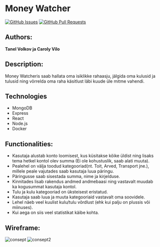 # Money Watcher
[![GitHub Issues](https://img.shields.io/github/issues/rakenduste-programmeerimine-2021/moneywatcher.svg)](https://github.com/rakenduste-programmeerimine-2021/moneywatcher/issues)
[![GitHub Pull Requests](https://img.shields.io/github/issues-pr/rakenduste-programmeerimine-2021/moneywatcher.svg)](https://github.com/rakenduste-programmeerimine-2021/moneywatcher/pulls)
## Authors:
**Tanel Volkov ja Caroly Vilo**
## Description:
Money Watcheris saab hallata oma isiklikke rahaasju, jälgida oma kulusid ja tulusid ning võrrelda oma raha käsitlust läbi kuude üle mitme vahendi.
## Technologies
- MongoDB
- Express
- React
- Node.js
- Docker

## Functionalities:
- Kasutaja alustab konto loomisest, kus küsitakse kõike üldist ning lisaks tema hetkel kontol olev summa (Ei ole kohustuslik, saab alati muuta).
- Pealehel on välja toodud kategooriad(nt. Toit, Arved, Transport jne.), millele peale vajutades saab kasutaja luua päringu.
- Päringusse saab sisestada summa, nime ja kirjelduse.
- Kinnitades lisab rakendus andmed andmebaasi ning vastavalt muudab ka kogusummat kasutaja kontol.
- Tulu ja kulu kategooriad on üksteisest eristatud.
- Kasutaja saab luua ja muuta kategooriaid vastavalt oma soovidele.
- Lehel näeb veel kuulist kulu/tulu võrdlust (ehk kui palju on plussis või miinuses).
- Kui aega on siis veel statistikat käibe kohta.

## Wireframe:
![consept](https://user-images.githubusercontent.com/70900278/141458990-021ca52c-bfbe-42f7-961d-4fdc82b1f48d.png)
![consept2](https://user-images.githubusercontent.com/70900278/141459047-6d6d74ab-0279-4580-b083-83e7be5ad01f.png)
